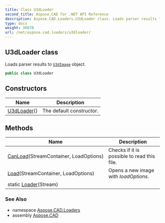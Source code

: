 ```yaml
---
title: Class U3dLoader
second_title: Aspose.CAD for .NET API Reference
description: Aspose.CAD.Loaders.U3dLoader class. Loads parser results to U3dImage object
type: docs
weight: 36070
url: /net/aspose.cad.loaders/u3dloader/
---
```

## U3dLoader class

Loads parser results to [`U3dImage`](../../aspose.cad.fileformats.u3d/u3dimage/) object.

```csharp
public class U3dLoader
```

## Constructors

| Name | Description |
| --- | --- |
| [U3dLoader](u3dloader/)() | The default constructor. |

## Methods

| Name | Description |
| --- | --- |
| [CanLoad](../../aspose.cad.loaders/u3dloader/canload/)(StreamContainer, LoadOptions) | Checks if it is possible to read this file. |
| [Load](../../aspose.cad.loaders/u3dloader/load/)(StreamContainer, LoadOptions) | Opens a new image with *loadOptions*. |
| static [Loader](../../aspose.cad.loaders/u3dloader/loader/)(Stream) |  |

### See Also

* namespace [Aspose.CAD.Loaders](../../aspose.cad.loaders/)
* assembly [Aspose.CAD](../../)


